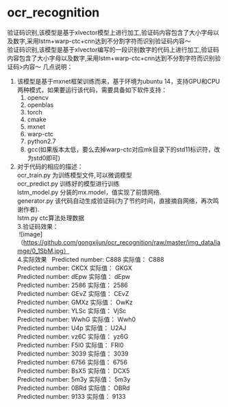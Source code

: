 # ocr_recognition   
   验证码识别,该模型是基于xlvector模型上进行加工,验证码内容包含了大小字母以及数字,采用lstm+warp-ctc+cnn达到不分割字符而识别验证码内容～  
   验证码识别,该模型是基于xlvector编写的一段识别数字的代码上进行加工,验证码内容包含了大小字母以及数字,采用lstm+warp-ctc+cnn达到不分割字符而识别验证码>内容～ 
  几点说明：  
 1. 该模型是基于mxnet框架训练而来，基于环境为ubuntu 14，支持GPU和CPU两种模式，如果要运行该代码，需要具备如下软件支持：   
       1. opencv  
       2. openblas   
       3. torch  
       4. cmake  
       5. mxnet  
       6. warp-ctc   
       7. python2.7   
       8. gcc(如果版本太低，要么去掉warp-ctc对应mk目录下的std11标识符，改为std0即可)   
 2. 对于代码的相应的描述：   
       ocr_train.py     为训练模型文件,可以微调模型  
       ocr_predict.py   训练好的模型进行训练   
       lstm_model.py    分装的mx.model，值实现了前馈网络.   
       generator.py     该代码自动生成验证码(为了节约时间，直接摘自网络，再次鸣谢作者).   
       lstm.py          ctc算法处理数据      
 3.验证码效果：  
  ![image]（https://github.com/gongxijun/ocr_recognition/raw/master/img_data/iamge/0_1SbM.jpg）  
 4.实际效果   
 Predicted number: C888  实际值： C888  
 Predicted number: CKCX  实际值： GKGX  
 Predicted number: dEpw  实际值： dEpw  
 Predicted number: 2586  实际值： 2586  
 Predicted number: GEvZ  实际值： CEvZ  
 Predicted number: GMXz  实际值： OwKz  
 Predicted number: YLSc  实际值： VjSc  
 Predicted number: WwhG  实际值： Wwh0  
 Predicted number: U4p  实际值： U2AJ   
 Predicted number: vz6C  实际值： yz6G  
 Predicted number: F5l0  实际值： FRl0  
 Predicted number: 3039  实际值： 3039   
 Predicted number: 6756  实际值： 6756  
 Predicted number: BsX5  实际值： DCX5  
 Predicted number: 5m3y  实际值： 5m3y  
 Predicted number: 0BRd  实际值： OBRd  
 Predicted number: 9133  实际值： 9133  
